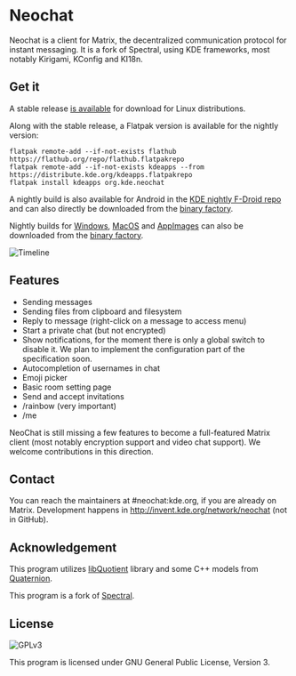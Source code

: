 # Neochat

Neochat is a client for Matrix, the decentralized communication protocol for instant
messaging. It is a fork of Spectral, using KDE frameworks, most notably Kirigami,
KConfig and KI18n.

## Get it

A stable release [is available](https://apps.kde.org/en/neochat) for download for Linux distributions.


Along with the stable release, a Flatpak version is available for the nightly
version:

```
flatpak remote-add --if-not-exists flathub https://flathub.org/repo/flathub.flatpakrepo
flatpak remote-add --if-not-exists kdeapps --from https://distribute.kde.org/kdeapps.flatpakrepo
flatpak install kdeapps org.kde.neochat
```

A nightly build is also available for Android in the [KDE nightly F-Droid repo](https://community.kde.org/Android/FDroid)
and can also directly be downloaded from the [binary factory](https://binary-factory.kde.org/view/Android/job/Neochat_android/).

Nightly builds for [Windows](https://binary-factory.kde.org/job/NeoChat_Nightly_win64/), [MacOS](https://binary-factory.kde.org/job/NeoChat_Nightly_macos/) and [AppImages](https://binary-factory.kde.org/job/NeoChat_Nightly_appimage/) can also be downloaded from the [binary factory](https://binary-factory.kde.org/search/?q=neochat).

![Timeline](https://www.plasma-mobile.org/img/post-2020-10/post-2020-10-neochat-timeline.png)

## Features

* Sending messages
* Sending files from clipboard and filesystem
* Reply to message (right-click on a message to access menu)
* Start a private chat (but not encrypted)
* Show notifications, for the moment there is only a global switch
to disable it. We plan to implement the configuration part of the
specification soon.
* Autocompletion of usernames in chat
* Emoji picker
* Basic room setting page
* Send and accept invitations
* /rainbow <message> (very important)
* /me <message>

NeoChat is still missing a few features to become a full-featured
Matrix client (most notably encryption support and video chat support).
We welcome contributions in this direction.

## Contact

You can reach the maintainers at #neochat:kde.org, if you are already on Matrix.
Development happens in http://invent.kde.org/network/neochat (not in GitHub).

## Acknowledgement

This program utilizes [libQuotient](https://github.com/quotient-im/libQuotient/)
library and some C++ models from [Quaternion](https://github.com/quotient-im/Quaternion/).

This program is a fork of [Spectral](https://gitlab.com/spectral-im/spectral/).

## License

![GPLv3](https://www.gnu.org/graphics/gplv3-127x51.png)

This program is licensed under GNU General Public License, Version 3. 

